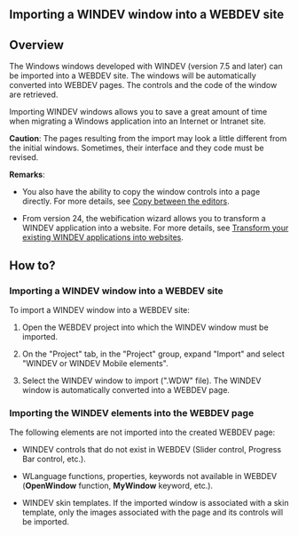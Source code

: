 


## Importing a WINDEV window into a WEBDEV site
			



<a name="NOTE1"></a>
<a name="NOTE1_1"></a>


## Overview
<a name="overview_ELTTEXTE000113"></a>
The Windows windows developed with WINDEV (version 7.5 and later) can be imported into a WEBDEV site. The windows will be automatically converted into WEBDEV pages. The controls and the code of the window are retrieved.

Importing WINDEV windows allows you to save a great amount of time when migrating a Windows application into an Internet or Intranet site.

**Caution**: The pages resulting from the import may look a little different from the  initial windows. Sometimes, their interface and they code must be revised.

**Remarks**: 

- You also have the ability to copy the window controls into a page directly. For more details, see [Copy between the editors](../Editeurs/9000137.md).

- From version 24, the webification wizard allows you to transform a WINDEV application into a website. For more details, see [Transform your existing WINDEV applications into websites](../Editeurs/9500225.md). 




<a name="NOTE2"></a>
<a name="NOTE2_1"></a>


## How to?
<a name="how_ELTTEXTE000137"></a>


### Importing a WINDEV window into a WEBDEV site
<a name="importing_windev_window_into_webdev_site_ELTPARAGRAPHE000037"></a>

To import a WINDEV window into a WEBDEV site:

1. Open the WEBDEV project into which the WINDEV window must be imported.

2. On the "Project" tab, in the "Project" group, expand "Import" and select "WINDEV or WINDEV Mobile elements".

3. Select the WINDEV window to import (".WDW" file). The WINDEV window is automatically converted into a WEBDEV page.



<a name="NOTE2_2"></a>


### Importing the WINDEV elements into the WEBDEV page
<a name="importing_the_windev_elements_into_the_webdev_page_ELTPARAGRAPHE000060"></a>

The following elements are not imported into the created WEBDEV page:

- WINDEV controls that do not exist in WEBDEV (Slider control, Progress Bar control, etc.).

- WLanguage functions, properties, keywords not available in WEBDEV (**OpenWindow** function, **MyWindow** keyword, etc.).

- WINDEV skin templates. If the imported window is associated with a skin template, only the images associated with the page and its controls will be imported.





